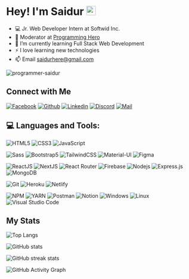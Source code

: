 
<!-- welcome message -->
<h1>Hey! I'm Saidur <img src="https://media.giphy.com/media/hvRJCLFzcasrR4ia7z/giphy.gif" width="25px"> </h1>

- 💻 Jr. Web Developer Intern at Softwid Inc.
- 🔭 Moderator at <a href="https://www.programming-hero.com/">Programming Hero</a>
- 🌱 I’m currently learning Full Stack Web Development
- ⚡ I love learning new technologies 
- 📫 Email saidurhere@gmail.com
<p align="left"> <img src="https://komarev.com/ghpvc/?username=programmer-saidur&label=Profile%20views&color=E4405F&style=flat" alt="programmer-saidur" /> </p>

## Connect with Me


[![Facebook](https://img.shields.io/badge/Facebook-1877F2?style=for-the-badge&logo=facebook&logoColor=white)](https://www.facebook.com/profile.php?id=100061725663437)
[![Github](https://img.shields.io/badge/GitHub-100000?style=for-the-badge&logo=github&logoColor=white)](https://github.com/programmer-saidur)
[![Linkedin](https://img.shields.io/badge/LinkedIn-0077B5?style=for-the-badge&logo=linkedin&logoColor=white)](https://www.linkedin.com/in/saidur-rahman-6986b2201/)
[![Discord](https://img.shields.io/badge/Discord-7289DA?style=for-the-badge&logo=discord&logoColor=white)](https://discordapp.com/users/761197542188777514)
[![Mail](https://img.shields.io/badge/Gmail-D14836?style=for-the-badge&logo=gmail&logoColor=white)](mailto:saidurhere@gmail.com)


## 💻 Languages and Tools:

![HTML5](https://img.shields.io/badge/HTML5-E34F26?style=for-the-badge&logo=html5&logoColor=white)
![CSS3](https://img.shields.io/badge/CSS3-1572B6?style=for-the-badge&logo=css3&logoColor=white)
![JavaScript](https://img.shields.io/badge/JavaScript-F7DF1E?style=for-the-badge&logo=javascript&logoColor=black)

![Sass](https://img.shields.io/badge/Sass-CC6699?style=for-the-badge&logo=sass&logoColor=white)
![Bootstrap5](https://img.shields.io/badge/Bootstrap-563D7C?style=for-the-badge&logo=bootstrap&logoColor=white)
![TailwindCSS](https://img.shields.io/badge/tailwindcss-%2338B2AC.svg?style=for-the-badge&logo=tailwind-css&logoColor=white)
![Material-UI](https://img.shields.io/badge/Material--UI-0081CB?style=for-the-badge&logo=material-ui&logoColor=white)
![Figma](https://img.shields.io/badge/Figma-F24E1E?style=for-the-badge&logo=figma&logoColor=white)

![ReactJS](https://img.shields.io/badge/React-20232A?style=for-the-badge&logo=react&logoColor=61DAFB)
![NextJS](https://img.shields.io/badge/NEXTJS-000000?style=for-the-badge&logo=Next.js&logoColor=white)
![React Router](https://img.shields.io/badge/React_Router-CA4245?style=for-the-badge&logo=react-router&logoColor=white)
![Firebase](https://img.shields.io/badge/firebase-ffca28?style=for-the-badge&logo=firebase&logoColor=black)
![Nodejs](https://img.shields.io/badge/Node.js-339933?style=for-the-badge&logo=nodedotjs&logoColor=white)
![Express.js](https://img.shields.io/badge/Express.js-000000?style=for-the-badge&logo=express&logoColor=white)
![MongoDB](https://img.shields.io/badge/MongoDB-4EA94B?style=for-the-badge&logo=mongodb&logoColor=white)

![Git](https://img.shields.io/badge/Git-F05032?style=for-the-badge&logo=git&logoColor=white)
![Heroku](https://img.shields.io/badge/Heroku-430098?style=for-the-badge&logo=heroku&logoColor=white)
![Netlify](https://img.shields.io/badge/Netlify-00C7B7?style=for-the-badge&logo=netlify&logoColor=white)



![NPM](https://img.shields.io/badge/npm-CB3837?style=for-the-badge&logo=npm&logoColor=white)
![YARN](https://img.shields.io/badge/Yarn-2C8EBB?style=for-the-badge&logo=yarn&logoColor=white)
![Postman](https://img.shields.io/badge/Postman-FF6C37?style=for-the-badge&logo=Postman&logoColor=white)
![Notion](https://img.shields.io/badge/Notion-000000?style=for-the-badge&logo=notion&logoColor=white)
![Windows](https://img.shields.io/badge/Windows-0078D6?style=for-the-badge&logo=windows&logoColor=white)
![Linux](https://img.shields.io/badge/linux-ffef00?style=for-the-badge&logo=linux&logoColor=black)
![Visual Studio Code](https://img.shields.io/badge/Visual_Studio_Code-0078D4?style=for-the-badge&logo=visual%20studio%20code&logoColor=white)







<!-- ![Redux](https://img.shields.io/badge/Redux-593D88?style=for-the-badge&logo=redux&logoColor=white) -->

<!-- ![React Native](https://img.shields.io/badge/react_native-%2320232a.svg?style=for-the-badge&logo=react&logoColor=%2361DAFB) -->





<!-- ![Python](https://img.shields.io/badge/python-3670A0?style=for-the-badge&logo=python&logoColor=ffdd54)
![Dart](https://img.shields.io/badge/Dart-0175C2?style=for-the-badge&logo=dart&logoColor=white)
![Flutter](https://img.shields.io/badge/Flutter-%2302569B.svg?style=for-the-badge&logo=Flutter&logoColor=white) -->


## My Stats 

![Top Langs](https://github-readme-stats.vercel.app/api/top-langs/?username=programmer-saidur&hide_border=true&theme=tokyonight)

![GitHub stats](https://github-readme-stats.vercel.app/api?username=programmer-saidur&show_icons=true&hide_border=true&theme=tokyonight)  

![GitHub streak stats](https://github-readme-streak-stats.herokuapp.com/?user=programmer-saidur&theme=tokyonight)  
 

![GitHub Activity Graph](https://activity-graph.herokuapp.com/graph?username=programmer-saidur&theme=tokyonight&bg_color=0d1117&color=319e94&line=6fa4fc&point=FFFFFF&hide_border=true)  





